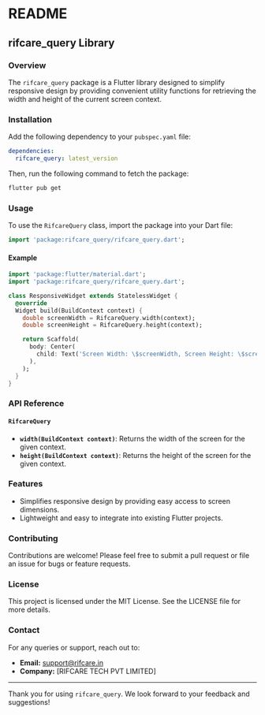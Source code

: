 # README

## rifcare_query Library

### Overview
The `rifcare_query` package is a Flutter library designed to simplify responsive design by providing convenient utility functions for retrieving the width and height of the current screen context.

### Installation
Add the following dependency to your `pubspec.yaml` file:

```yaml
dependencies:
  rifcare_query: latest_version
```

Then, run the following command to fetch the package:

```sh
flutter pub get
```

### Usage
To use the `RifcareQuery` class, import the package into your Dart file:

```dart
import 'package:rifcare_query/rifcare_query.dart';
```

#### Example
```dart
import 'package:flutter/material.dart';
import 'package:rifcare_query/rifcare_query.dart';

class ResponsiveWidget extends StatelessWidget {
  @override
  Widget build(BuildContext context) {
    double screenWidth = RifcareQuery.width(context);
    double screenHeight = RifcareQuery.height(context);

    return Scaffold(
      body: Center(
        child: Text('Screen Width: \$screenWidth, Screen Height: \$screenHeight'),
      ),
    );
  }
}
```

### API Reference
#### `RifcareQuery`
- **`width(BuildContext context)`**: Returns the width of the screen for the given context.
- **`height(BuildContext context)`**: Returns the height of the screen for the given context.

### Features
- Simplifies responsive design by providing easy access to screen dimensions.
- Lightweight and easy to integrate into existing Flutter projects.

### Contributing
Contributions are welcome! Please feel free to submit a pull request or file an issue for bugs or feature requests.

### License
This project is licensed under the MIT License. See the LICENSE file for more details.

### Contact
For any queries or support, reach out to:
- **Email:** support@rifcare.in
- **Company:** [RIFCARE TECH PVT LIMITED]

---
Thank you for using `rifcare_query`. We look forward to your feedback and suggestions!
